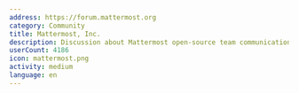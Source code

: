 ```yaml
---
address: https://forum.mattermost.org
category: Community
title: Mattermost, Inc.
description: Discussion about Mattermost open-source team communication
userCount: 4186
icon: mattermost.png
activity: medium
language: en
---
```

